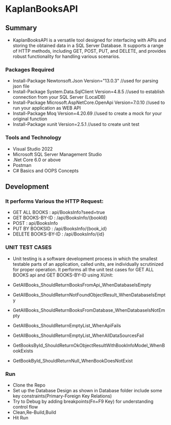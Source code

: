 # KaplanBooksAPI

## Summary

- KaplanBooksAPI is a versatile tool designed for interfacing with APIs and storing the obtained data in a SQL Server Database. It supports a range of HTTP methods, including GET, POST, PUT, and DELETE, and provides robust functionality for handling various scenarios.

### Packages Required

- Install-Package Newtonsoft.Json Version="13.0.3"  //used for parsing json file
- Install-Package System.Data.SqlClient Version=4.8.5   //used to establish connection from your SQL Server (LocalDB)
- Install-Package Microsoft.AspNetCore.OpenApi Version=7.0.10   //used to run your application as WEB API
- Install-Package Moq Version=4.20.69   //used to create a mock for your original function
- Install-Package xunit Version=2.5.1   //used to create unit test

### Tools and Technology

- Visual Studio 2022
- Microsoft SQL Server Management Studio
- .Net Core 6.0 or above
- Postman 
- C#  Basics and OOPS Concepts


##  Development
### It performs Various the HTTP Request:

- GET ALL BOOKS : api/BooksInfo?seed=true
- GET BOOKS-BY-ID : /api/BooksInfo/{bookId}
- POST : api/BooksInfo
- PUT BY BOOKSID : /api/BooksInfo/{book_id}
- DELETE BOOKS-BY-ID : /api/BooksInfo/{id}

### UNIT TEST CASES
- Unit testing is a software development process in which the smallest testable parts of an application, called units, are individually scrutinized for proper operation. It performs all the unit test cases for GET ALL BOOKS api and GET BOOKS-BY-ID using XUnit:

- GetAllBooks_ShouldReturnBooksFromApi_WhenDatabaseIsEmpty
- GetAllBooks_ShouldReturnNotFoundObjectResult_WhenDatabaseIsEmpty
- GetAllBooks_ShouldReturnBooksFromDatabase_WhenDatabaseIsNotEmpty
- GetAllBooks_ShouldReturnEmptyList_WhenApiFails
- GetAllBooks_ShouldReturnEmptyList_WhenAllDataSourcesFail
- GetBooksById_ShouldReturnOkObjectResultWithBookInfoModel_WhenBookExists
- GetBookById_ShouldReturnNull_WhenBookDoesNotExist 


### Run

- Clone the Repo
- Set up the Database Design as shown in Database folder include some key constraints(Primary-Foreign Key Relations)
- Try to Debug by adding breakpoints(Fn+F9 Key) for understanding control flow
- Clean,Re-Build,Build
-  Hit Run
  
